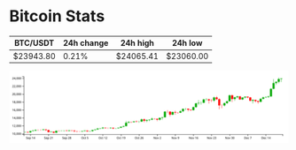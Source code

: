 # Bitcoin Stats

BTC/USDT|24h change|24h high|24h low|
|---|---|---|---|
|$23943.80|0.21%|$24065.41|$23060.00|

<img src="./chart.svg">
